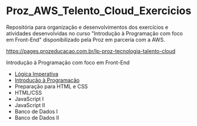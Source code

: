 # Proz_AWS_Telento_Cloud_Exercicios
Repositória para organização e desenvolvimentos dos exercícios e atividades desenvolvidas no curso "Introdução à Programação com foco em Front-End" disponibilizado pela Proz em parceria com a AWS.


https://pages.prozeducacao.com.br/lp-proz-tecnologia-talento-cloud

Introdução à Programação com foco em Front-End

- [Lógica Imperativa](./01_Logica_Imperativa)
- [Introdução à Programação](./02_Introducao_Programacao)
- Preparação para HTML e CSS
- HTML/CSS
- JavaScript I
- JavaScript II
- Banco de Dados I
- Banco de Dados II
